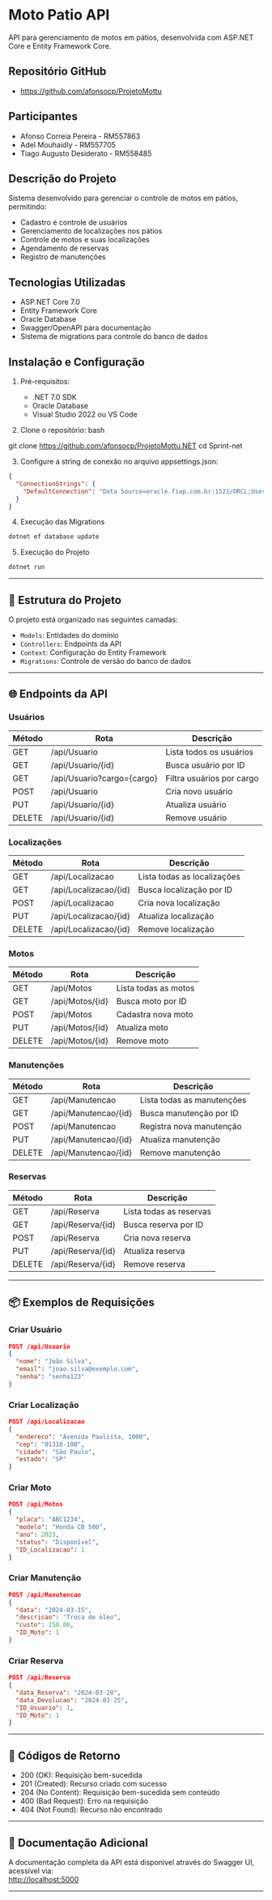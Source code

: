 # Moto Patio API

API para gerenciamento de motos em pátios, desenvolvida com ASP.NET Core e Entity Framework Core.

## Repositório GitHub
- https://github.com/afonsocp/ProjetoMottu

## Participantes
- Afonso Correia Pereira - RM557863
- Adel Mouhaidly - RM557705 
- Tiago Augusto Desiderato - RM558485 

## Descrição do Projeto

Sistema desenvolvido para gerenciar o controle de motos em pátios, permitindo:
- Cadastro e controle de usuários
- Gerenciamento de localizações nos pátios
- Controle de motos e suas localizações
- Agendamento de reservas
- Registro de manutenções

## Tecnologias Utilizadas

- ASP.NET Core 7.0
- Entity Framework Core
- Oracle Database
- Swagger/OpenAPI para documentação
- Sistema de migrations para controle do banco de dados

## Instalação e Configuração

1. Pré-requisitos:
   - .NET 7.0 SDK
   - Oracle Database
   - Visual Studio 2022 ou VS Code

2. Clone o repositório:
bash

git clone https://github.com/afonsocp/ProjetoMottu.NET
cd Sprint-net

3. Configure a string de conexão no arquivo appsettings.json:

```json
{
  "ConnectionStrings": {
    "DefaultConnection": "Data Source=oracle.fiap.com.br:1521/ORCL;User Id=rm557863;Password=091105;"
  }
}
```

4. Execução das Migrations

```bash
dotnet ef database update
```

5. Execução do Projeto

```bash
dotnet run
```

---

## 🧱 Estrutura do Projeto

O projeto está organizado nas seguintes camadas:

- `Models`: Entidades do domínio  
- `Controllers`: Endpoints da API  
- `Context`: Configuração do Entity Framework  
- `Migrations`: Controle de versão do banco de dados

---

## 🌐 Endpoints da API

### Usuários

| Método | Rota                         | Descrição                    |
|--------|------------------------------|------------------------------|
| GET    | /api/Usuario                 | Lista todos os usuários      |
| GET    | /api/Usuario/{id}            | Busca usuário por ID         |
| GET    | /api/Usuario?cargo={cargo}   | Filtra usuários por cargo    |
| POST   | /api/Usuario                 | Cria novo usuário            |
| PUT    | /api/Usuario/{id}            | Atualiza usuário             |
| DELETE | /api/Usuario/{id}            | Remove usuário               |

### Localizações

| Método | Rota                            | Descrição                    |
|--------|---------------------------------|------------------------------|
| GET    | /api/Localizacao                | Lista todas as localizações |
| GET    | /api/Localizacao/{id}           | Busca localização por ID     |
| POST   | /api/Localizacao                | Cria nova localização        |
| PUT    | /api/Localizacao/{id}           | Atualiza localização         |
| DELETE | /api/Localizacao/{id}           | Remove localização           |

### Motos

| Método | Rota                | Descrição             |
|--------|---------------------|------------------------|
| GET    | /api/Motos          | Lista todas as motos  |
| GET    | /api/Motos/{id}     | Busca moto por ID     |
| POST   | /api/Motos          | Cadastra nova moto    |
| PUT    | /api/Motos/{id}     | Atualiza moto         |
| DELETE | /api/Motos/{id}     | Remove moto           |

### Manutenções

| Método | Rota                        | Descrição                  |
|--------|-----------------------------|-----------------------------|
| GET    | /api/Manutencao             | Lista todas as manutenções |
| GET    | /api/Manutencao/{id}        | Busca manutenção por ID     |
| POST   | /api/Manutencao             | Registra nova manutenção    |
| PUT    | /api/Manutencao/{id}        | Atualiza manutenção         |
| DELETE | /api/Manutencao/{id}        | Remove manutenção           |

### Reservas

| Método | Rota                  | Descrição              |
|--------|-----------------------|-------------------------|
| GET    | /api/Reserva          | Lista todas as reservas|
| GET    | /api/Reserva/{id}     | Busca reserva por ID   |
| POST   | /api/Reserva          | Cria nova reserva      |
| PUT    | /api/Reserva/{id}     | Atualiza reserva       |
| DELETE | /api/Reserva/{id}     | Remove reserva         |

---

## 📦 Exemplos de Requisições

### Criar Usuário

```json
POST /api/Usuario
{
  "nome": "João Silva",
  "email": "joao.silva@exemplo.com",
  "senha": "senha123"
}
```

### Criar Localização

```json
POST /api/Localizacao
{
  "endereco": "Avenida Paulista, 1000",
  "cep": "01310-100",
  "cidade": "São Paulo",
  "estado": "SP"
}
```

### Criar Moto

```json
POST /api/Motos
{
  "placa": "ABC1234",
  "modelo": "Honda CB 500",
  "ano": 2023,
  "status": "Disponível",
  "ID_Localizacao": 1
}
```

### Criar Manutenção

```json
POST /api/Manutencao
{
  "data": "2024-03-15",
  "descricao": "Troca de óleo",
  "custo": 150.00,
  "ID_Moto": 1
}
```

### Criar Reserva

```json
POST /api/Reserva
{
  "data_Reserva": "2024-03-20",
  "data_Devolucao": "2024-03-25",
  "ID_Usuario": 1,
  "ID_Moto": 1
}
```

---

## 🔁 Códigos de Retorno

- 200 (OK): Requisição bem-sucedida  
- 201 (Created): Recurso criado com sucesso  
- 204 (No Content): Requisição bem-sucedida sem conteúdo  
- 400 (Bad Request): Erro na requisição  
- 404 (Not Found): Recurso não encontrado

---

## 📘 Documentação Adicional

A documentação completa da API está disponível através do Swagger UI, acessível via:  
[http://localhost:5000](http://localhost:5000)

---
